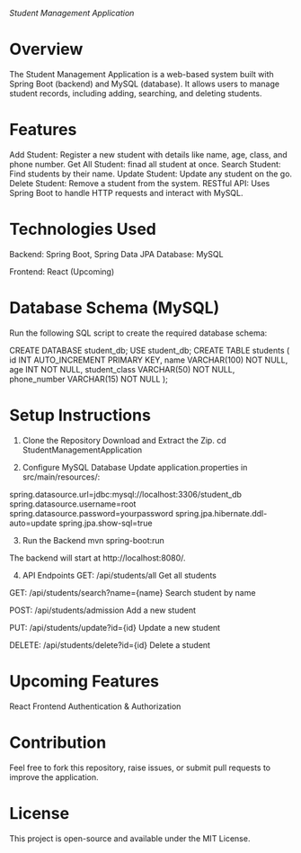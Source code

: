 *Student Management Application*

# Overview
The Student Management Application is a web-based system built with Spring Boot (backend) and MySQL (database). It allows users to manage student records, including adding, searching, and deleting students.

# Features
Add Student: Register a new student with details like name, age, class, and phone number.
Get All Student: finad all student at once.
Search Student: Find students by their name.
Update Student: Update any student on the go.
Delete Student: Remove a student from the system.
RESTful API: Uses Spring Boot to handle HTTP requests and interact with MySQL.

# Technologies Used
Backend: Spring Boot, Spring Data JPA
Database: MySQL

Frontend: React (Upcoming)

# Database Schema (MySQL)
Run the following SQL script to create the required database schema:

CREATE DATABASE student_db;
USE student_db;
CREATE TABLE students (
    id INT AUTO_INCREMENT PRIMARY KEY,
    name VARCHAR(100) NOT NULL,
    age INT NOT NULL,
    student_class VARCHAR(50) NOT NULL,
    phone_number VARCHAR(15) NOT NULL
);

# Setup Instructions

1. Clone the Repository
Download and Extract the Zip.
cd StudentManagementApplication

2. Configure MySQL Database
Update application.properties in src/main/resources/:

spring.datasource.url=jdbc:mysql://localhost:3306/student_db
spring.datasource.username=root
spring.datasource.password=yourpassword
spring.jpa.hibernate.ddl-auto=update
spring.jpa.show-sql=true

3. Run the Backend
mvn spring-boot:run

The backend will start at http://localhost:8080/.

4. API Endpoints
GET: /api/students/all
Get all students

GET: /api/students/search?name={name}
Search student by name

POST: /api/students/admission
Add a new student

PUT: /api/students/update?id={id}
Update a new student

DELETE: /api/students/delete?id={id}
Delete a student

# Upcoming Features
React Frontend
Authentication & Authorization

# Contribution
Feel free to fork this repository, raise issues, or submit pull requests to improve the application.

# License
This project is open-source and available under the MIT License.